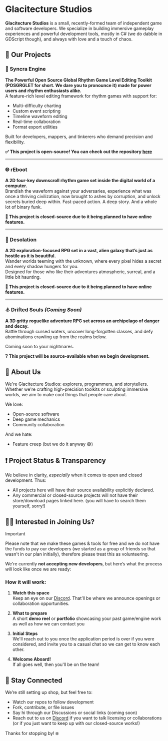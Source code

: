 # Glacitecture Studios

**Glacitecture Studios** is a small, recently-formed team of independent game and software developers. We specialize in building immersive gameplay experiences and powerful development tools, mostly in C# (we do dabble in GDScript though), and always with love and a touch of chaos.

## :memo: Our Projects

### 🎵 Syncra Engine
**The Powerful Open Source Global Rhythm Game Level Editing Toolkit (POSGRGLET for short. We dare you to pronounce it) made for power users and rhythm enthusiasts alike.**  
A feature-rich level editing framework for rhythm games with support for:
- Multi-difficulty charting
- Custom event scripting
- Timeline waveform editing
- Real-time collaboration
- Format export utilities

Built for developers, mappers, and tinkerers who demand precision and flexibility.

**✅ This project is open-source! You can check out the repository [here](https://github.com/WinterBlox/syncra-engine)**

---

### 🌐 rEboot
**A 2D four-key downscroll rhythm game set inside the digital world of a computer.**  
Brandish the waveform against your adversaries, experience what was once a thriving civilization, now brought to ashes by corruption, and unlock secrets buried deep within.
Fast-paced action. A deep story. And a whole lot of binary funk.

**🚫 This project is closed-source due to it being planned to have online features.**

---

### 🌌 Desolation
**A 2D exploration-focused RPG set in a vast, alien galaxy that’s just as hostile as it is beautiful.**  
Wander worlds teeming with the unknown, where every pixel hides a secret and every shadow hungers for you.  
Designed for those who like their adventures atmospheric, surreal, and a little bit haunting.

**🚫 This project is closed-source due to it being planned to have online features.**

---

### :anchor: Drifted Souls *(Coming Soon)*
**A 3D gritty roguelike adventure RPG set across an archipelago of danger and decay.**  
Battle through cursed waters, uncover long-forgotten classes, and defy abominations crawling up from the realms below.

Coming soon to your nightmares.

**❔ This project will be source-available when we begin development.**

## :ice_cube: About Us

We're Glacitecture Studios: explorers, programmers, and storytellers. Whether we're crafting high-precision toolkits or sculpting immersive worlds, we aim to make cool things that people care about.

We love:
- Open-source software
- Deep game mechanics
- Community collaboration

And we hate:
- Feature creep (but we do it anyway 😅)

## ❗ Project Status & Transparency

We believe in clarity, *especially* when it comes to open and closed development. Thus:
- All projects here will have their source availability explicitly declared.
- Any commercial or closed-source projects will not have their store/download pages linked here. (you will have to search them yourself, sorry!)

## 🤵‍♂️ Interested in Joining Us?

> [!IMPORTANT]
> Please note that we make these games & tools for free and we do not have the funds to pay our developers (we started as a group of friends so that wasn't in our plan initially), therefore please treat this as volunteering.

We're currently **not accepting new developers**, but here’s what the process *will* look like once we are ready:

### How it will work:

1. **Watch this space**\
  Keep an eye on our [Discord](https://discord.gg/GfMPPDrEVb). That’ll be where we announce openings or collaboration opportunities.

2. **What to prepare**\
   A short **demo reel** or **portfolio** showcasing your past game/engine work as well as how we can contact you

3. **Initial Steps**\
   We'll reach out to you once the application period is over if you were considered, and invite you to a casual chat so we can get to know each other. 

4. **Welcome Aboard!**\
   If all goes well, then you'll be on the team! 
## 💬 Stay Connected

We’re still setting up shop, but feel free to:
- Watch our repos to follow development
- Fork, contribute, or file issues
- Say hi through our Discussions or social links (coming soon)
- Reach out to us on [Discord](https://discord.gg/GfMPPDrEVb) if you want to talk licensing or collaborations (or if you just want to keep up with our closed-source works!)

Thanks for stopping by! ❄️

